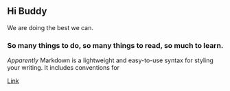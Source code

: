 ## Hi Buddy

We are doing the best we can.  


### So many things to do, so many things to read, so much to learn.

_Apparently_ Markdown is a lightweight and easy-to-use syntax for styling your writing. It includes conventions for


[Link](http://imightbeacrazycatlady.blogspot.com/) 
```





